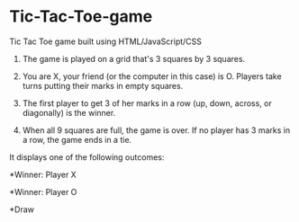 # Tic-Tac-Toe-game

Tic Tac Toe game built using HTML/JavaScript/CSS


1. The game is played on a grid that's 3 squares by 3 squares.

2. You are X, your friend (or the computer in this case) is O. Players take turns putting their marks in empty squares.

3. The first player to get 3 of her marks in a row (up, down, across, or diagonally) is the winner.

4. When all 9 squares are full, the game is over. If no player has 3 marks in a row, the game ends in a tie.

It displays one of the following outcomes:

*Winner: Player X

*Winner: Player O

*Draw
